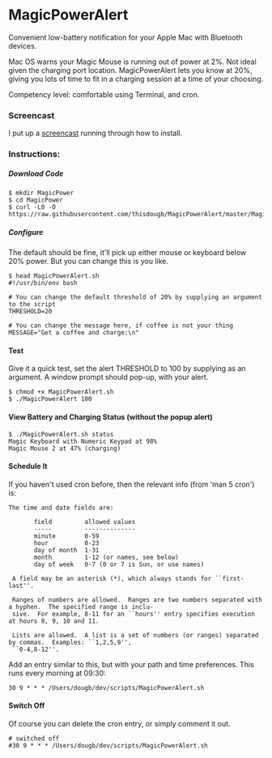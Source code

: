 # MagicPowerAlert
Convenient low-battery notification for your Apple Mac with Bluetooth devices.

Mac OS warns your Magic Mouse is running out of power at 2%. Not ideal given the charging port location.
MagicPowerAlert lets you know at 20%, giving you lots of time to fit in a charging session at a time of your choosing.

Competency level: comfortable using Terminal, and cron.

### Screencast
I put up a [screencast](https://vimeo.com/413113839) running through how to install.

### Instructions:

##### Download Code

```
$ mkdir MagicPower
$ cd MagicPower
$ curl -L0 -O https://raw.githubusercontent.com/thisdougb/MagicPowerAlert/master/MagicPowerAlert.sh
```
##### Configure
The default should be fine, it'll pick up either mouse or keyboard below 20% power.
But you can change this is you like.

```
$ head MagicPowerAlert.sh
#!/usr/bin/env bash

# You can change the default threshold of 20% by supplying an argument to the script
THRESHOLD=20

# You can change the message here, if coffee is not your thing
MESSAGE="Get a coffee and charge:\n"
```

#### Test
Give it a quick test, set the alert THRESHOLD to 100 by supplying as an argument.
A window prompt should pop-up, with your alert.
```
$ chmod +x MagicPowerAlert.sh
$ ./MagicPowerAlert 100
```

#### View Battery and Charging Status (without the popup alert)
```
$ ./MagicPowerAlert.sh status
Magic Keyboard with Numeric Keypad at 98%
Magic Mouse 2 at 47% (charging)
```

#### Schedule It
If you haven't used cron before, then the relevant info (from 'man 5 cron') is:
```
The time and date fields are:

       field         allowed values
       -----         --------------
       minute        0-59
       hour          0-23
       day of month  1-31
       month         1-12 (or names, see below)
       day of week   0-7 (0 or 7 is Sun, or use names)

 A field may be an asterisk (*), which always stands for ``first-last''.

 Ranges of numbers are allowed.  Ranges are two numbers separated with a hyphen.  The specified range is inclu-
 sive.  For example, 8-11 for an ``hours'' entry specifies execution at hours 8, 9, 10 and 11.

 Lists are allowed.  A list is a set of numbers (or ranges) separated by commas.  Examples: ``1,2,5,9'',
 ``0-4,8-12''.
```
Add an entry similar to this, but with your path and time preferences.
This runs every morning at 09:30:
```
30 9 * * * /Users/dougb/dev/scripts/MagicPowerAlert.sh
```
#### Switch Off
Of course you can delete the cron entry, or simply comment it out.
```
# switched off
#30 9 * * * /Users/dougb/dev/scripts/MagicPowerAlert.sh
```

